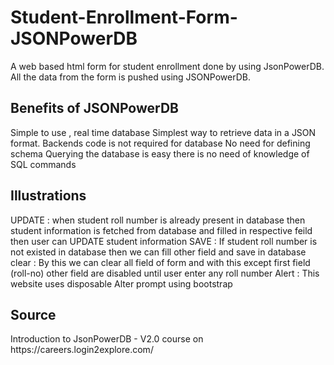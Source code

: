 # Student-Enrollment-Form-JSONPowerDB

A web based html form for student enrollment done by using JsonPowerDB. All the data from the form is pushed using JSONPowerDB.

<h2>Benefits of JSONPowerDB</h2>
    Simple to use , real time database
    Simplest way to retrieve data in a JSON format.
    Backends code is not required for database
    No need for defining schema
    Querying the database is easy there is no need of knowledge of SQL commands


<h2>Illustrations</h2>
    UPDATE : when student roll number is already present in database then student information is fetched from database and filled in respective feild then user can UPDATE student information
    SAVE : If student roll number is not existed in database then we can fill other field and save in database
    clear : By this we can clear all field of form and with this except first field (roll-no) other field are disabled until user enter any roll number
    Alert : This website uses disposable Alter prompt using bootstrap

<h2>Source</h2>
    Introduction to JsonPowerDB - V2.0 course on https://careers.login2explore.com/
    
